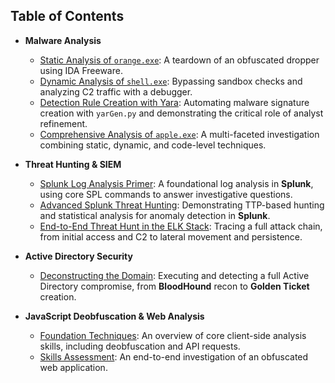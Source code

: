 ## Table of Contents

* **Malware Analysis**
    * [Static Analysis of `orange.exe`](./htb_academy/malware_analysis/1_static_analysis_orange_exe/): A teardown of an obfuscated dropper using IDA Freeware.
    * [Dynamic Analysis of `shell.exe`](./htb_academy/malware_analysis/2_dynamic_analysis_shell_exe/): Bypassing sandbox checks and analyzing C2 traffic with a debugger.
    * [Detection Rule Creation with Yara](./htb-academy/malware-analysis/3_creating-detection-rules/): Automating malware signature creation with `yarGen.py` and demonstrating the critical role of analyst refinement.
    * [Comprehensive Analysis of `apple.exe`](./htb-academy/malware-analysis/4_skills_assessment_apple-exe/): A multi-faceted investigation combining static, dynamic, and code-level techniques.

* **Threat Hunting & SIEM**
    * [Splunk Log Analysis Primer](./htb_academy/splunk_log_analysis/1_foundational_log_analysis/): A foundational log analysis in **Splunk**, using core SPL commands to answer investigative questions.
    * [Advanced Splunk Threat Hunting](./htb_academy/splunk_log_analysis/2_advanced_threat_hunting/): Demonstrating TTP-based hunting and statistical analysis for anomaly detection in **Splunk**.
    * [End-to-End Threat Hunt in the ELK Stack](./htb_academy/threat_hunting_elastic/stuxbox-hunt/): Tracing a full attack chain, from initial access and C2 to lateral movement and persistence.

* **Active Directory Security**
    * [Deconstructing the Domain](./htb_academy/active_directory_security/): Executing and detecting a full Active Directory compromise, from **BloodHound** recon to **Golden Ticket** creation.

* **JavaScript Deobfuscation & Web Analysis**
    * [Foundation Techniques](./htb_academy/javascript_deobfuscation/1_foundation_techniques/): An overview of core client-side analysis skills, including deobfuscation and API requests.
    * [Skills Assessment](./htb/academy/javascript_deobfuscation/2_skills_assessment): An end-to-end investigation of an obfuscated web application.
